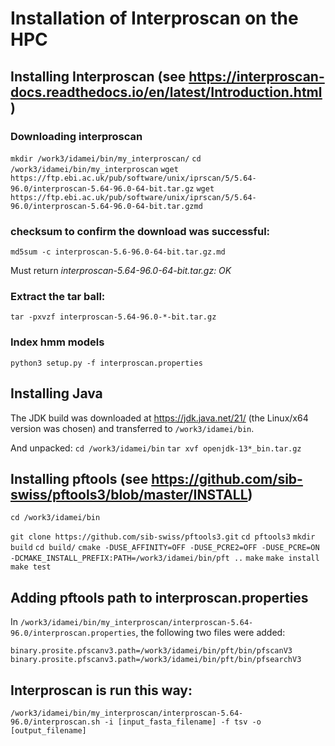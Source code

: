 # Installation of Interproscan on the HPC
## Installing Interproscan (see https://interproscan-docs.readthedocs.io/en/latest/Introduction.html)
### Downloading interproscan
`mkdir /work3/idamei/bin/my_interproscan/`
`cd /work3/idamei/bin/my_interproscan`
`wget https://ftp.ebi.ac.uk/pub/software/unix/iprscan/5/5.64-96.0/interproscan-5.64-96.0-64-bit.tar.gz`
`wget https://ftp.ebi.ac.uk/pub/software/unix/iprscan/5/5.64-96.0/interproscan-5.64-96.0-64-bit.tar.gzmd`

### checksum to confirm the download was successful:
`md5sum -c interproscan-5.6-96.0-64-bit.tar.gz.md`

Must return *interproscan-5.64-96.0-64-bit.tar.gz: OK*

### Extract the tar ball:
`tar -pxvzf interproscan-5.64-96.0-*-bit.tar.gz`

### Index hmm models
`python3 setup.py -f interproscan.properties`

## Installing Java
The JDK build was downloaded at https://jdk.java.net/21/ (the Linux/x64 version was chosen) and transferred to `/work3/idamei/bin`.

And unpacked:
`cd /work3/idamei/bin`
`tar xvf openjdk-13*_bin.tar.gz`

## Installing pftools (see https://github.com/sib-swiss/pftools3/blob/master/INSTALL)
`cd /work3/idamei/bin`

`git clone https://github.com/sib-swiss/pftools3.git`
`cd pftools3`
`mkdir build`
`cd build/`
`cmake -DUSE_AFFINITY=OFF -DUSE_PCRE2=OFF -DUSE_PCRE=ON -DCMAKE_INSTALL_PREFIX:PATH=/work3/idamei/bin/pft ..`
`make`
`make install`
`make test`

## Adding pftools path to interproscan.properties
In `/work3/idamei/bin/my_interproscan/interproscan-5.64-96.0/interproscan.properties`, the following two files were added:

`binary.prosite.pfscanv3.path=/work3/idamei/bin/pft/bin/pfscanV3`
`binary.prosite.pfscanv3.path=/work3/idamei/bin/pft/bin/pfsearchV3`

## Interproscan is run this way:
`/work3/idamei/bin/my_interproscan/interproscan-5.64-96.0/interproscan.sh -i [input_fasta_filename] -f tsv -o [output_filename]`